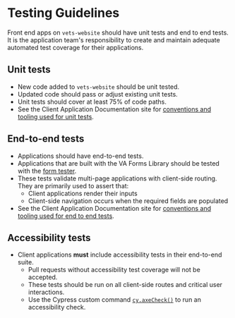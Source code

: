 # Testing Guidelines

Front end apps on `vets-website` should have unit tests and end to end tests. It is the application team's responsibility to create and maintain adequate automated test coverage for their applications. 

## Unit tests 

- New code added to `vets-website` should be unit tested.
- Updated code should pass or adjust existing unit tests.
- Unit tests should cover at least 75% of code paths.
- See the Client Application Documentation site for [conventions and tooling used for unit tests](https://department-of-veterans-affairs.github.io/veteran-facing-services-tools/getting-started/common-tasks/new-unit-test).

## End-to-end tests 

- Applications should have end-to-end tests.
- Applications that are built with the VA Forms Library should be tested with the [form tester](https://github.com/department-of-veterans-affairs/vets-website/tree/master/src/platform/testing/e2e/cypress/support/form-tester).
- These tests validate multi-page applications with client-side routing. They are primarily used to assert that:
  - Client applications render their inputs
  - Client-side navigation occurs when the required fields are populated
- See the Client Application Documentation site for [conventions and tooling used for end to end tests](https://department-of-veterans-affairs.github.io/veteran-facing-services-tools/getting-started/common-tasks/new-end-to-end-test/).

## Accessibility tests

- Client applications **must** include accessibility tests in their end-to-end suite.
  - Pull requests without accessibility test coverage will not be accepted.
  - These tests should be run on all client-side routes and critical user interactions.
  - Use the Cypress custom command [`cy.axeCheck()`](https://github.com/department-of-veterans-affairs/vets-website/blob/master/src/platform/engineering/frontend/cypress-migration-guide.md#accessibility) to run an accessibility check.

